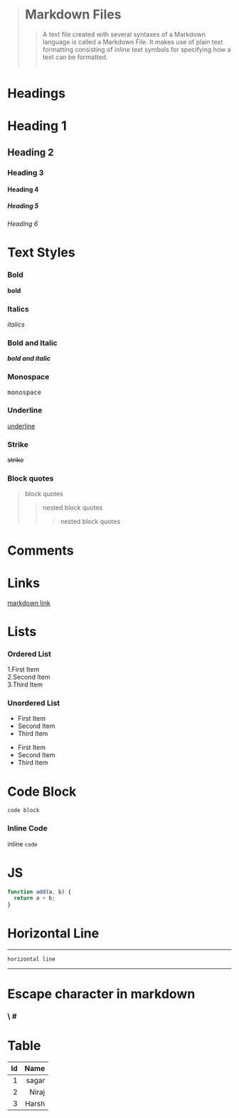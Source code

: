 > # Markdown Files
>
> > A text file created with several syntaxes of a Markdown language is called a Markdown File. It makes use of plain text formatting consisting of inline text symbols for specifying how a text can be formatted.
> > \
> > &nbsp;

# Headings

# Heading 1

## Heading 2

### Heading 3

#### Heading 4

##### Heading 5

###### Heading 6

# Text Styles

### Bold

**bold**

<!-- __bold__ -->

### Italics

_italics_

<!-- *italics* -->

### Bold and Italic

**_bold and italic_**

### Monospace

<samp>monospace</samp>

### Underline

<ins>underline</ins>

### Strike

~~strike~~

### Block quotes

> block quotes
>
> > nested block quotes
> >
> > > nested block quotes

# Comments

<!-- __comments__ -->

# Links

[markdown link](https://github.com/mr-sagarbhatt/RxVids-Practicals/blob/master/Markdown/markdown.md)

# Lists

### Ordered List

<!-- \ :: new line -->

1.First Item\
2.Second Item\
3.Third Item

### Unordered List

- First Item
- Second Item
- Third Item

* First Item
* Second Item
* Third Item

# Code Block

```
code block
```

### Inline Code

inline `code`

# JS

```javascript
function add(a, b) {
  return a + b;
}
```

# Horizontal Line

---

    horizontal line

---

# Escape character in markdown

### \ \#

# Table

|  Id |  Name |
| --: | ----: |
|   1 | sagar |
|   2 | Niraj |
|   3 | Harsh |
